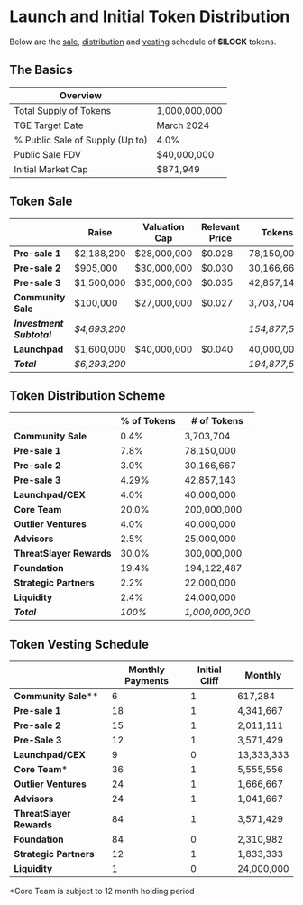 # Launch and Initial Token Distribution

Below are the [sale](#sale), [distribution](#distribution) and [vesting](#vesting) schedule of **$ILOCK** tokens.

## The Basics

| Overview                        |               |
|---------------------------------|---------------|
| Total Supply of Tokens          | 1,000,000,000 |
| TGE Target Date                 | March 2024    |
| % Public Sale of Supply (Up to) | 4.0%          |
| Public Sale FDV           | $40,000,000    |
| Initial Market Cap | $871,949 | 

## Token Sale

|                         | Raise       | Valuation Cap | Relevant Price  | Tokens      | % of Tokens   |
|-------------------------|-------------|---------------|-----------------|-------------|---------------|
| **Pre-sale 1**          | $2,188,200  | $28,000,000   |  $0.028         | 78,150,000  |   7.82%       |
| **Pre-sale 2**          | $905,000  | $30,000,000   |  $0.030         | 30,166,667  |   3.02%       |
| **Pre-sale 3** | $1,500,000    | $35,000,000   |  $0.035         | 42,857,143  |   4.29%       |
| **Community Sale**      | $100,000    | $27,000,000   |  $0.027         | 3,703,704   |   0.37%       |
| ***Investment Subtotal***|*$4,693,200*|               |                 |*154,877,513*|   *15.49%*    |
| **Launchpad**   | $1,600,000    | $40,000,000   |  $0.040         | 40,000,000  |   4.00%       |
| ***Total***             |*$6,293,200* |               |                 |*194,877,513*|   *19.49%*    |


## Token Distribution Scheme

|                      | % of Tokens | # of Tokens   |
|----------------------|-------------|---------------|
| **Community Sale**   | 0.4%        | 3,703,704    |
| **Pre-sale 1**       | 7.8%        | 78,150,000    |
| **Pre-sale 2**       | 3.0%        | 30,166,667    |
| **Pre-sale 3**| 4.29%        | 42,857,143   |
| **Launchpad/CEX**| 4.0%        | 40,000,000    |        
| **Core Team**        | 20.0%       | 200,000,000   |
| **Outlier Ventures** | 4.0%        | 40,000,000    |
| **Advisors**         | 2.5%        | 25,000,000    |
| **ThreatSlayer Rewards**| 30.0%       | 300,000,000   |
| **Foundation**       | 19.4%       | 194,122,487   |
| **Strategic Partners**| 2.2%   | 22,000,000  |
| **Liquidity**| 2.4%   | 24,000,000  |
| ***Total***          | *100%*      |*1,000,000,000*|


## Token Vesting Schedule

|                        | Monthly Payments | Initial Cliff | Monthly     |
|------------------------|------------------|---------------|-------------|
| **Community Sale****     | 6               | 1             |  617,284  |
| **Pre-sale 1**         | 18               | 1             |  4,341,667  |
| **Pre-sale 2**         | 15               | 1             |  2,011,111 |
| **Pre-Sale 3**| 12              | 1             |  3,571,429  |
| **Launchpad/CEX**| 9                | 0             |  13,333,333 |
| **Core Team***       | 36               | 1             |  5,555,556  |
| **Outlier Ventures**   | 24               | 1             |  1,666,667  |
| **Advisors**           | 24               | 1             |  1,041,667  |
| **ThreatSlayer Rewards**  |84              | 1             |  3,571,429  |
| **Foundation**         | 84               | 0             |  2,310,982 |
| **Strategic Partners**| 12                | 1             |  1,833,333  |
| **Liquidity**| 1               | 0             |  24,000,000 |

*Core Team is subject to 12 month holding period
